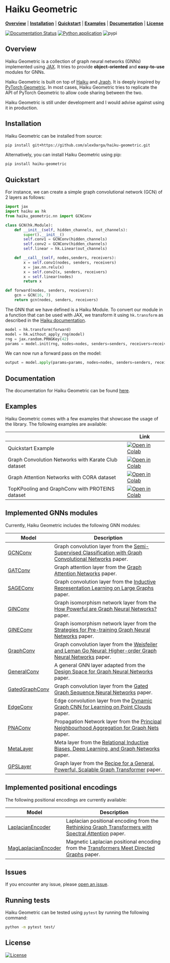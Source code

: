 # Haiku Geometric

[**Overview**](#overview)
| [**Installation**](#installation)
| [**Quickstart**](#quickstart)
| [**Examples**](#examples)
| [**Documentation**](https://haiku-geometric.readthedocs.io/en/latest/)
| [**License**](#license)

[![Documentation Status](https://readthedocs.org/projects/haiku-geometric/badge/?version=latest)](https://haiku-geometric.readthedocs.io/en/latest/?badge=latest)
[![Python application](https://github.com/alexOarga/haiku-geometric/actions/workflows/python-app.yml/badge.svg)](https://github.com/alexOarga/haiku-geometric/actions/workflows/python-app.yml)
![pypi](https://img.shields.io/pypi/v/haiku-geometric)

## Overview

Haiku Geometric is a collection of graph neural networks (GNNs) implemented using [JAX](https://jax.readthedocs.io/en/latest/notebooks/quickstart.html). It tries to provide **object-oriented** and **easy-to-use** modules for GNNs.

Haiku Geometric is built on top of [Haiku](https://github.com/deepmind/dm-haiku) and [Jraph](https://github.com/deepmind/jraph).
It is deeply inspired by [PyTorch Geometric](https://github.com/pyg-team/pytorch_geometric). 
In most cases, Haiku Geometric tries to replicate the API of PyTorch Geometric to allow code sharing between the two.

Haiku Geometric is still under development and I would advise against using it in production.

## Installation

Haiku Geometric can be installed from source:

```bash
pip install git+https://github.com/alexOarga/haiku-geometric.git
```

Alternatively, you can install Haiku Geometric using pip:
```bash
pip install haiku-geometric
```

## Quickstart

For instance, we can create a simple graph convolutional network (GCN) of 2 layers 
as follows:
```python
import jax
import haiku as hk
from haiku_geometric.nn import GCNConv

class GCN(hk.Module):
    def __init__(self, hidden_channels, out_channels):
        super().__init__()
        self.conv1 = GCNConv(hidden_channels)
        self.conv2 = GCNConv(hidden_channels)
        self.linear = hk.Linear(out_channels)

    def __call__(self, nodes,senders, receivers):
        x = self.conv1(nodes, senders, receivers)
        x = jax.nn.relu(x)
        x = self.conv2(x, senders, receivers)
        x = self.linear(nodes)
        return x

def forward(nodes, senders, receivers):
    gcn = GCN(16, 7)
    return gcn(nodes, senders, receivers)
```

The GNN that we have defined is a Haiku Module. 
To convert our module in a function that can be used with JAX, we transform
it using `hk.transform` as described in the 
[Haiku documentation](https://dm-haiku.readthedocs.io/en/latest/).

```python
model = hk.transform(forward)
model = hk.without_apply_rng(model)
rng = jax.random.PRNGKey(42)
params = model.init(rng, nodes=nodes, senders=senders, receivers=receivers)
```

We can now run a forward pass on the model:
```python
output = model.apply(params=params, nodes=nodes, senders=senders, receivers=receivers)
```

## Documentation

The documentation for Haiku Geometric can be found [here](https://haiku-geometric.readthedocs.io/en/latest/).

## Examples

Haiku Geometric comes with a few examples that showcase the usage of the library.
The following examples are available:

|                                                     | Link                                                                                                                                                                                                                                                    |
|-----------------------------------------------------|---------------------------------------------------------------------------------------------------------------------------------------------------------------------------------------------------------------------------------------------------------|
| Quickstart Example                                  | [![Open in Colab](https://img.shields.io/static/v1.svg?logo=google-colab&label=Quickstart&message=Open%20In%20Colab&color=blue)](https://colab.research.google.com/github/alexOarga/haiku-geometric/blob/main/docs/source/notebooks/1_quickstart.ipynb) |
| Graph Convolution Networks with Karate Club dataset | [![Open in Colab](https://img.shields.io/static/v1.svg?logo=google-colab&label=GCNConv&message=Open%20In%20Colab&color=blue)](https://colab.research.google.com/github/alexOarga/haiku-geometric/blob/main/examples/GCNConv_karate_club.ipynb)          |
| Graph Attention Networks with CORA dataset          | [![Open in Colab](https://img.shields.io/static/v1.svg?logo=google-colab&label=GATConv&message=Open%20In%20Colab&color=blue)](https://colab.research.google.com/github/alexOarga/haiku-geometric/blob/main/examples/GATConv_CORA.ipynb)                 |
| TopKPooling and GraphConv with PROTEINS dataset     | [![Open in Colab](https://img.shields.io/static/v1.svg?logo=google-colab&label=TopKPooling&message=Open%20In%20Colab&color=blue)](https://colab.research.google.com/github/alexOarga/haiku-geometric/blob/main/examples/TopKPooling_GraphConv_PROTEINS.ipynb)                 |


## Implemented GNNs modules

Currently, Haiku Geometric includes the following GNN modules:

| Model                                                                                                                     | Description                                                                                                                                    |
|---------------------------------------------------------------------------------------------------------------------------|------------------------------------------------------------------------------------------------------------------------------------------------|
| [GCNConv](https://haiku-geometric.readthedocs.io/en/latest/modules/nn.html#haiku_geometric.nn.conv.GCNConv)               | Graph convolution layer from the [Semi-Supervised Classification with Graph Convolutional Networks](https://arxiv.org/abs/1609.02907) paper.   |
| [GATConv](https://haiku-geometric.readthedocs.io/en/latest/modules/nn.html#haiku_geometric.nn.conv.GATConv)               | Graph attention layer from the [Graph Attention Networks](https://arxiv.org/abs/1710.10903) paper.                                             |
| [SAGEConv](https://haiku-geometric.readthedocs.io/en/latest/modules/nn.html#haiku_geometric.nn.conv.SAGEConv)             | Graph convolution layer from the [Inductive Representation Learning on Large Graphs](https://arxiv.org/abs/1706.02216) paper.                  |
| [GINConv](https://haiku-geometric.readthedocs.io/en/latest/modules/nn.html#haiku_geometric.nn.conv.GINConv)               | Graph isomorphism network layer from the [How Powerful are Graph Neural Networks?](https://arxiv.org/abs/1810.00826) paper.                    |
| [GINEConv](https://haiku-geometric.readthedocs.io/en/latest/modules/nn.html#haiku_geometric.nn.conv.GINEConv)             | Graph isomorphism network layer from the [Strategies for Pre-training Graph Neural Networks](https://arxiv.org/abs/1905.12265) paper.          |
| [GraphConv](https://haiku-geometric.readthedocs.io/en/latest/modules/nn.html#haiku_geometric.nn.conv.GraphConv)           | Graph convolution layer from the [Weisfeiler and Leman Go Neural: Higher-order Graph Neural Networks](https://arxiv.org/abs/1810.02244) paper. |
| [GeneralConv](https://haiku-geometric.readthedocs.io/en/latest/modules/nn.html#haiku_geometric.nn.conv.GeneralConv)       | A general GNN layer adapted from the [Design Space for Graph Neural Networks](https://arxiv.org/abs/2011.08843) paper.                         |
| [GatedGraphConv](https://haiku-geometric.readthedocs.io/en/latest/modules/nn.html#haiku_geometric.nn.conv.GatedGraphConv) | Graph convolution layer from the [Gated Graph Sequence Neural Networks](https://arxiv.org/abs/1511.05493) paper.                               |
| [EdgeConv](https://haiku-geometric.readthedocs.io/en/latest/modules/nn.html#haiku_geometric.nn.conv.EdgeConv)             | Edge convolution layer from the [Dynamic Graph CNN for Learning on Point Clouds](https://arxiv.org/abs/1801.07829) paper.                      |
| [PNAConv](https://haiku-geometric.readthedocs.io/en/latest/modules/nn.html#haiku_geometric.nn.conv.PNAConv)               | Propagation Network layer from the [Principal Neighbourhood Aggregation for Graph Nets](https://arxiv.org/abs/2004.05718) paper.               |
| [MetaLayer](https://haiku-geometric.readthedocs.io/en/latest/modules/nn.html#haiku_geometric.nn.conv.MetaLayer)           | Meta layer from the [Relational Inductive Biases, Deep Learning, and Graph Networks](https://arxiv.org/abs/1806.01261) paper.                  |
| [GPSLayer](https://haiku-geometric.readthedocs.io/en/latest/modules/nn.html#haiku_geometric.nn.conv.GPSLayer)             | Graph layer from the [Recipe for a General, Powerful, Scalable Graph Transformer](https://arxiv.org/abs/2205.12454) paper.                     |

## Implemented positional encodings

The following positional encodings are currently available:

| Model                                                                                                                     | Description                                                                                                                                     |
|---------------------------------------------------------------------------------------------------------------------------|-------------------------------------------------------------------------------------------------------------------------------------------------|
| [LaplacianEncoder](https://haiku-geometric.readthedocs.io/en/latest/modules/posenc.html#haiku_geometric.posenc.LaplacianEncoder)    | Laplacian positional encoding from the [Rethinking Graph Transformers with Spectral Attention](https://arxiv.org/pdf/2106.03893) paper.         |
| [MagLaplacianEncoder](https://haiku-geometric.readthedocs.io/en/latest/modules/posenc.html#haiku_geometric.posenc.MagLaplacianEncoder)  | Magnetic Laplacian positional encoding from the [Transformers Meet Directed Graphs](https://arxiv.org/pdf/2302.00049) paper. |

## Issues

If you encounter any issue, please [open an issue](https://github.com/alexOarga/haiku-geometric/issues/new).

## Running tests

Haiku Geometric can be tested using `pytest` by running the following command:

```bash
python -m pytest test/
```

## License

[![License](https://img.shields.io/badge/License-Apache_2.0-blue.svg)](https://opensource.org/licenses/Apache-2.0)
